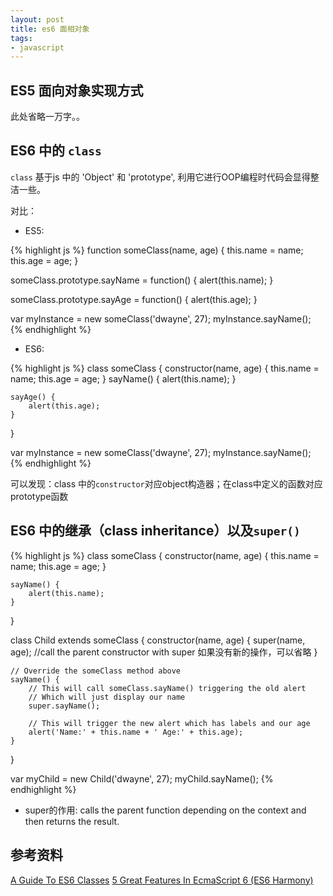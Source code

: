 ```yaml
---
layout: post
title: es6 面相对象
tags:
- javascript
---
```


## ES5 面向对象实现方式

此处省略一万字。。

## ES6 中的 `class`

`class` 基于js 中的 'Object' 和 'prototype', 利用它进行OOP编程时代码会显得整洁一些。

对比：

- ES5:

{% highlight js %}
function someClass(name, age) {
    this.name = name;
    this.age = age;
}

someClass.prototype.sayName = function() {
    alert(this.name);
}

someClass.prototype.sayAge = function() {
    alert(this.age);
}

var myInstance = new someClass('dwayne', 27);
myInstance.sayName();
{% endhighlight %}

- ES6:

{% highlight js %}
class someClass {
    constructor(name, age) {
        this.name = name;
        this.age = age;
 }
    sayName() {
        alert(this.name);
    }

    sayAge() {
        alert(this.age);
    }
}

var myInstance = new someClass('dwayne', 27);
myInstance.sayName();
{% endhighlight %}

可以发现：class 中的`constructor`对应object构造器；在class中定义的函数对应prototype函数

## ES6 中的继承（class inheritance）以及`super()`

{% highlight js %}
class someClass {
    constructor(name, age) {
        this.name = name;
        this.age = age;
    }

    sayName() {
        alert(this.name);
    }
}

class Child extends someClass {
    constructor(name, age) {
        super(name, age); //call the parent constructor with super 如果没有新的操作，可以省略
    }

    // Override the someClass method above
    sayName() {
        // This will call someClass.sayName() triggering the old alert
        // Which will just display our name
        super.sayName();

        // This will trigger the new alert which has labels and our age
        alert('Name:' + this.name + ' Age:' + this.age);
    }
}

var myChild = new Child('dwayne', 27);
myChild.sayName();
{% endhighlight %}

- super的作用: calls the parent function depending on the context and then returns the result.

## 参考资料

[A Guide To ES6 Classes](http://ilikekillnerds.com/2015/02/a-guide-to-es6-classes/)
[5 Great Features In EcmaScript 6 (ES6 Harmony)](http://www.wintellect.com/devcenter/nstieglitz/5-great-features-in-es6-harmony)
